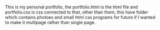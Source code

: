 This is my personal portfolio, the portfolio.html is the html file and portfolio.css is css connected to that, other than them, this have folder which contains photoes and small html css programs for future if I wanted to make it multipage rather than single page.
